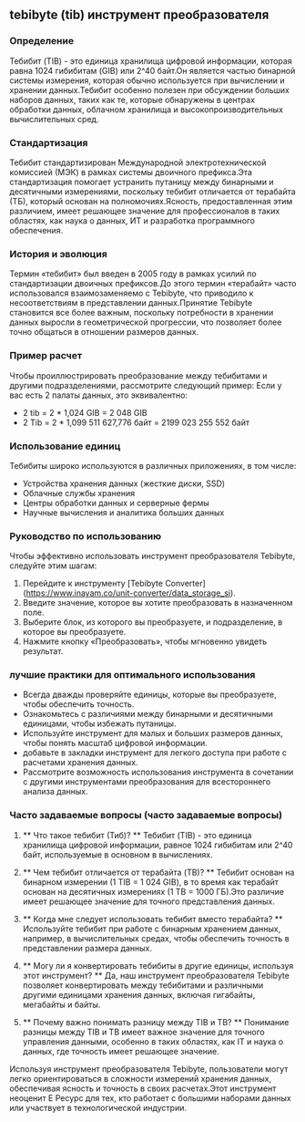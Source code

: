 ## tebibyte (tib) инструмент преобразователя

### Определение
Тебибит (TIB) - это единица хранилища цифровой информации, которая равна 1024 гибибитам (GIB) или 2^40 байт.Он является частью бинарной системы измерения, которая обычно используется при вычислении и хранении данных.Тебибит особенно полезен при обсуждении больших наборов данных, таких как те, которые обнаружены в центрах обработки данных, облачном хранилища и высокопроизводительных вычислительных сред.

### Стандартизация
Тебибит стандартизирован Международной электротехнической комиссией (МЭК) в рамках системы двоичного префикса.Эта стандартизация помогает устранить путаницу между бинарными и десятичными измерениями, поскольку тебибит отличается от терабайта (ТБ), который основан на полномочиях.Ясность, предоставленная этим различием, имеет решающее значение для профессионалов в таких областях, как наука о данных, ИТ и разработка программного обеспечения.

### История и эволюция
Термин «тебибит» был введен в 2005 году в рамках усилий по стандартизации двоичных префиксов.До этого термин «терабайт» часто использовался взаимозаменяемо с Tebibyte, что приводило к несоответствиям в представлении данных.Принятие Tebibyte становится все более важным, поскольку потребности в хранении данных выросли в геометрической прогрессии, что позволяет более точно общаться в отношении размеров данных.

### Пример расчет
Чтобы проиллюстрировать преобразование между тебибитами и другими подразделениями, рассмотрите следующий пример:
Если у вас есть 2 палаты данных, это эквивалентно:
- 2 tib = 2 * 1,024 GIB = 2 048 GIB
- 2 Tib = 2 * 1,099 511 627,776 байт = 2199 023 255 552 байт

### Использование единиц
Тебибиты широко используются в различных приложениях, в том числе:
- Устройства хранения данных (жесткие диски, SSD)
- Облачные службы хранения
- Центры обработки данных и серверные фермы
- Научные вычисления и аналитика больших данных

### Руководство по использованию
Чтобы эффективно использовать инструмент преобразователя Tebibyte, следуйте этим шагам:
1. Перейдите к инструменту [Tebibyte Converter] (https://www.inayam.co/unit-converter/data_storage_si).
2. Введите значение, которое вы хотите преобразовать в назначенном поле.
3. Выберите блок, из которого вы преобразуете, и подразделение, в которое вы преобразуете.
4. Нажмите кнопку «Преобразовать», чтобы мгновенно увидеть результат.

### лучшие практики для оптимального использования
- Всегда дважды проверяйте единицы, которые вы преобразуете, чтобы обеспечить точность.
- Ознакомьтесь с различиями между бинарными и десятичными единицами, чтобы избежать путаницы.
- Используйте инструмент для малых и больших размеров данных, чтобы понять масштаб цифровой информации.
- добавьте в закладки инструмент для легкого доступа при работе с расчетами хранения данных.
- Рассмотрите возможность использования инструмента в сочетании с другими инструментами преобразования для всестороннего анализа данных.

### Часто задаваемые вопросы (часто задаваемые вопросы)

1. ** Что такое тебибит (Тиб)? **
Тебибит (TIB) - это единица хранилища цифровой информации, равное 1024 гибибитам или 2^40 байт, используемые в основном в вычислениях.

2. ** Чем тебибит отличается от терабайта (TB)? **
Тебибит основан на бинарном измерении (1 TIB = 1 024 GIB), в то время как терабайт основан на десятичных измерениях (1 TB = 1000 ГБ).Это различие имеет решающее значение для точного представления данных.

3. ** Когда мне следует использовать тебибит вместо терабайта? **
Используйте тебибит при работе с бинарным хранением данных, например, в вычислительных средах, чтобы обеспечить точность в представлении размера данных.

4. ** Могу ли я конвертировать тебибиты в другие единицы, используя этот инструмент? **
Да, наш инструмент преобразователя Tebibyte позволяет конвертировать между тебибитами и различными другими единицами хранения данных, включая гигабайты, мегабайты и байты.

5. ** Почему важно понимать разницу между TIB и TB? **
Понимание разницы между TIB и TB имеет важное значение для точного управления данными, особенно в таких областях, как IT и наука о данных, где точность имеет решающее значение.

Используя инструмент преобразователя Tebibyte, пользователи могут легко ориентироваться в сложности измерений хранения данных, обеспечивая ясность и точность в своих расчетах.Этот инструмент неоценит E Ресурс для тех, кто работает с большими наборами данных или участвует в технологической индустрии.